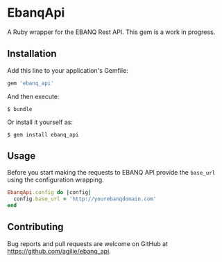 # EbanqApi

A Ruby wrapper for the EBANQ Rest API.
This gem is a work in progress. 

## Installation

Add this line to your application's Gemfile:

```ruby
gem 'ebanq_api'
```

And then execute:

    $ bundle

Or install it yourself as:

    $ gem install ebanq_api

## Usage

Before you start making the requests to EBANQ API provide the `base_url` using the configuration
wrapping. 
```ruby
EbanqApi.config do |config|
  config.base_url = 'http://yourebanqdomain.com'
end
```

## Contributing

Bug reports and pull requests are welcome on GitHub at https://github.com/agilie/ebanq_api.
